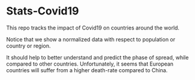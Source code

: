 # Stats-Covid19
This repo tracks the impact of Covid19 on countries around the world.

Notice that we show a normalized data with respect to population or country or region.

It should help to better understand and predict the phase of spread, while compared to other
countries. Unfortunately, it seems that European countries will suffer from a higher death-rate compared to China.


